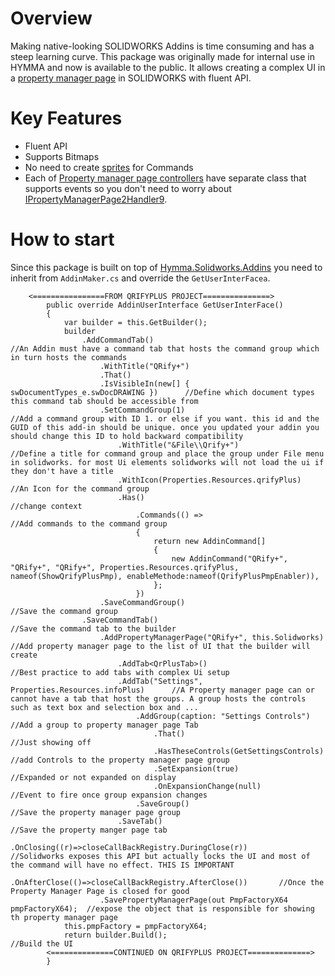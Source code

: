 ﻿# Overview
Making native-looking SOLIDWORKS Addins is time consuming and has a steep learning curve. This package was originally made for internal use in HYMMA and now is available to the public. It allows creating a complex UI in a [property manager page](http://help.solidworks.com/2020/english/SolidWorks/sldworks/r_pm_overview.htm) in SOLIDWORKS with fluent API.

# Key Features
- Fluent API 
- Supports Bitmaps
- No need to create [sprites](https://en.wikipedia.org/wiki/Sprite_(computer_graphics)) for Commands 
- Each of [Property manager page controllers](http://help.solidworks.com/2017/english/api/sldworksapiprogguide/Overview/Using_PropertyManagerPage2_and_the_Related_Objects.htm?id=fd93f031fb6c4a9c935310a569d9ce45#Pg0) have separate class that supports events so you don't need to worry about [IPropertyManagerPage2Handler9](https://help.solidworks.com/2018/English/api/swpublishedapi/SolidWorks.Interop.swpublished~SolidWorks.Interop.swpublished.IPropertyManagerPage2Handler9.html).  

# How to start
Since this package is built on top of [Hymma.Solidworks.Addins](https://www.nuget.org/packages/Hymma.Solidworks.Addins/) you need to inherit from `AddinMaker.cs` and override the `GetUserInterFacea`.

```Csharp
	<================FROM QRIFYPLUS PROJECT===============>
        public override AddinUserInterface GetUserInterFace()
        {
            var builder = this.GetBuilder();
            builder
                .AddCommandTab()                                                //An Addin must have a command tab that hosts the command group which in turn hosts the commands
                    .WithTitle("QRify+")
                    .That()                                                     
                    .IsVisibleIn(new[] { swDocumentTypes_e.swDocDRAWING })      //Define which document types this command tab should be accessible from
                    .SetCommandGroup(1)                                         //Add a command group with ID 1. or else if you want. this id and the GUID of this add-in should be unique. once you updated your addin you should change this ID to hold backward compatibility
                        .WithTitle("&File\\Qrify+")                             //Define a title for command group and place the group under File menu in solidworks. for most Ui elements solidworks will not load the ui if they don't have a title
                        .WithIcon(Properties.Resources.qrifyPlus)               //An Icon for the command group
                        .Has()                                                  //change context
                            .Commands(() =>                                     //Add commands to the command group
                            {
                                return new AddinCommand[]
                                {
                                    new AddinCommand("QRify+", "QRify+", "QRify+", Properties.Resources.qrifyPlus, nameof(ShowQrifyPlusPmp), enableMethode:nameof(QrifyPlusPmpEnabler)),
                                };
                            })
                    .SaveCommandGroup()                                         //Save the command group 
                .SaveCommandTab()                                               //Save the command tab to the builder
                    .AddPropertyManagerPage("QRify+", this.Solidworks)          //Add property manager page to the list of UI that the builder will create
                        .AddTab<QrPlusTab>()                                    //Best practice to add tabs with complex Ui setup
                        .AddTab("Settings", Properties.Resources.infoPlus)      //A Property manager page can or cannot have a tab that host the groups. A group hosts the controls such as text box and selection box and ...
                            .AddGroup(caption: "Settings Controls")             //Add a group to property manager page Tab
                                .That()                                         //Just showing off
                                .HasTheseControls(GetSettingsControls)          //add Controls to the property manager page group
                                .SetExpansion(true)                             //Expanded or not expanded on display
                                .OnExpansionChange(null)                        //Event to fire once group expansion changes
                            .SaveGroup()                                        //Save the property manager page group
                        .SaveTab()                                              //Save the property manger page tab
                    .OnClosing((r)=>closeCallBackRegistry.DuringClose(r))       //Solidworks exposes this API but actually locks the UI and most of the command will have no effect. THIS IS IMPORTANT
                    .OnAfterClose(()=>closeCallBackRegistry.AfterClose())       //Once the Property Manager Page is closed for good
                    .SavePropertyManagerPage(out PmpFactoryX64 pmpFactoryX64);  //expose the object that is responsible for showing th property manager page 
            this.pmpFactory = pmpFactoryX64;
            return builder.Build();                                             //Build the UI
	    <==============CONTINUED ON QRIFYPLUS PROJECT==============>
        }
```
